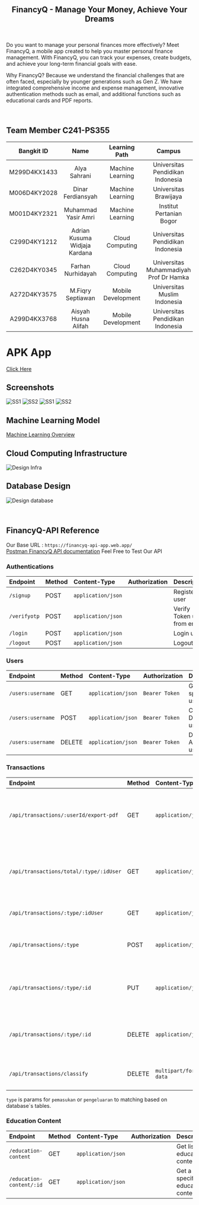 <h2 align="center"> FinancyQ - Manage Your Money, Achieve Your Dreams </h2> 
<br>
<p>Do you want to manage your personal finances more effectively? Meet FinancyQ, a mobile app created to help you master personal finance management. With FinancyQ, you can track your expenses, create budgets, and achieve your long-term financial goals with ease.

Why FinancyQ? Because we understand the financial challenges that are often faced, especially by younger generations such as Gen Z. We have integrated comprehensive income and expense management, innovative authentication methods such as email, and additional functions such as educational cards and PDF reports.</p>
<br>

## Team Member C241-PS355
<div align="center">

| Bangkit ID |               Name               |   Learning Path    |                 Campus                   |
|:----------:|:--------------------------------:|:------------------:|:----------------------------------------:|
|M299D4KX1433| Alya Sahrani                     | Machine Learning   | Universitas Pendidikan Indonesia         |
|M006D4KY2028| Dinar Ferdiansyah                | Machine Learning   | Universitas Brawijaya                    |
|M001D4KY2321| Muhammad Yasir Amri              | Machine Learning   | Institut Pertanian Bogor                 |
|C299D4KY1212| Adrian Kusuma Widjaja Kardana    | Cloud Computing    | Universitas Pendidikan Indonesia         |
|C262D4KY0345| Farhan Nurhidayah                | Cloud Computing    | Universitas Muhammadiyah Prof Dr Hamka   |
|A272D4KY3575| M.Fiqry Septiawan                | Mobile Development | Universitas Muslim Indonesia             |
|A299D4KX3768| Aisyah Husna Alifah              | Mobile Development | Universitas Pendidikan Indonesia         |

</div>

# APK App
[Click Here](https://drive.google.com/drive/folders/1CsYPlkcOE8taGhDN0y322GHwObfhY_sW?usp=sharing)

## Screenshots
![SS1](https://github.com/Bijas48/FinancyQ-Capstone/blob/main/assets/SS_3app.PNG)
![SS2](https://github.com/Bijas48/FinancyQ-Capstone/blob/main/assets/SS_4app.PNG)
![SS1](https://github.com/Bijas48/FinancyQ-Capstone/blob/main/assets/SS_5app.PNG)
![SS2](https://github.com/Bijas48/FinancyQ-Capstone/blob/main/assets/SS_6app.PNG)
<br>
## Machine Learning Model
[Machine Learning Overview](https://colab.research.google.com/drive/1Hg4-T_aGRaU3wlkQsK8aSfOYF-Gg9ESo?usp=sharing#scrollTo=NtYSbOo43ZMT)

## Cloud Computing Infrastructure
![Design Infra](https://github.com/Bijas48/FinancyQ-Capstone/blob/main/assets/FinancyQ-Architecture.PNG)

## Database Design
![Design database](https://github.com/Bijas48/FinancyQ-Capstone/blob/main/assets/ERD-FinancyQ.PNG)

<br/>

## FinancyQ-API Reference

Our Base URL : `https://financyq-api-app.web.app/`\
[Postman FinancyQ API documentation](https://documenter.getpostman.com/view/34627628/2sA3XLDitK)
Feel Free to Test Our API


### Authentications
|Endpoint              |Method  | Content-Type       | Authorization  | Description                                   |
|:---------------------|:-------| :------------------| :------------- | :---------------------------------------------|
| `/signup`            |POST    | `application/json` |                | Register user                                 |
| `/verifyotp`         |POST    | `application/json` |                | Verify Token user from email                  |
| `/login`             |POST    | `application/json` |                | Login user                                    |
| `/logout`            |POST    | `application/json` |                | Logout user                                   |

### Users
|Endpoint                |Method  | Content-Type       | Authorization  | Description                                   |
|:-----------------------|:-------| :------------------| :------------- | :---------------------------------------------|
| `/users:username`      |GET     | `application/json` | `Bearer Token` | Get a specific user                           |
| `/users:username`      |POST    | `application/json` | `Bearer Token` | Change Data of user                           |
| `/users:username`      |DELETE  | `application/json` | `Bearer Token` | Delete Account user                           |

### Transactions
|Endpoint                                   | Method   |  Content-Type         | Authorization  | Description                                                        |
|:------------------------------------------|:---------| :---------------------| :------------- | :------------------------------------------------------------------|
| `/api/transactions/:userId/export-pdf`    | GET      | `application/json`    | `Bearer Token` | Get Download a PDF of History Transaction a specific user          |
| `/api/transactions/total/:type/:idUser`   | GET      | `application/json`    | `Bearer Token` | Get Total/Sum of `Pemasukan` and `Pengeluaran` value of user       |
| `/api/transactions/:type/:idUser`         | GET      | `application/json`    | `Bearer Token` | Get History transaction of `type` user                             |
| `/api/transactions/:type`                 | POST     | `application/json`    | `Bearer Token` | Create a transaction of the specified `type` user                  |
| `/api/transactions/:type/:id`             | PUT      | `application/json`    | `Bearer Token` | Update a transaction of the specified `type` and `id` transaction  |
| `/api/transactions/:type/:id`             | DELETE   | `application/json`    | `Bearer Token` | Delete a transaction of the specified `type` and `id` transaction  |
| `/api/transactions/classify`              | DELETE   | `multipart/form-data` |                | Scanning Image using model ML                                      |

`type` is params for `pemasukan` or `pengeluaran` to matching based on database`s tables.


### Education Content
|Endpoint                 |Method  | Content-Type       | Authorization  | Description                                   |
|:------------------------|:-------| :------------------| :------------- | :---------------------------------------------|
| `/education-content`    |GET     | `application/json` |                | Get list of education content                 |
| `/education-content/:id`|GET     | `application/json` |                | Get a specific of education content           |

